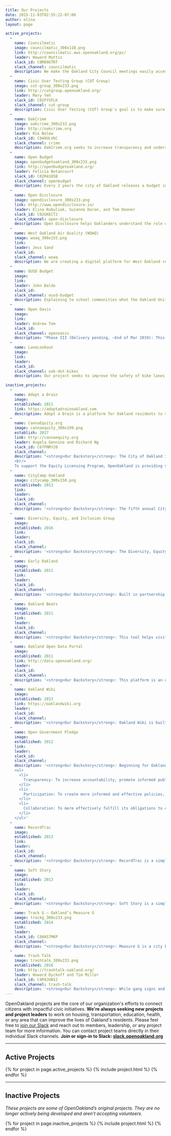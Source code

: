 ```yaml
---
title: Our Projects
date: 2015-11-03T02:55:22-07:00
author: elina
layout: page

active_projects:
  -
    name: Councilmatic
    image: councilmatic_300x118.png
    link: http://councilmatic.aws.openoakland.org/pc/
    leader: Howard Mattis
    slack_id: C0M89GTRT
    slack_channel: councilmatic
    description: We make the Oakland City Council meetings easily accessible to the citizens of Oakland. Using our site citizens can learn when are the upcoming city council meetings, view the agenda, put the meeting on your calendar, and send an electronic comment to the Council. Plus you can see videos of past meetings.
  -
    name: Civic User Testing Group (CUT Group)
    image: cut-group_300x233.png
    link: http://cutgroup.openoakland.org/
    leader: Mary Yeh
    slack_id: C02FYSFLK
    slack_channel: cut-group
    description: Civic User Testing (CUT) Group's goal is to make sure OpenOakland projects are working towards creating the best possible experience and serve all Oakland residents. If you're interested in user experience, or just like making things better, please reach out! <a href="https://docs.google.com/document/d/1VkSG9Amzq2759HACbFizSGAah4Q4byGG6R8cCxwcOO4/edit">Check out our current projects here.</a>
  -
    name: OakCrime
    image: oakcrime_300x233.png
    link: http://oakcrime.org
    leader: Rik Belew
    slack_id: C040ULV6C
    slack_channel: crime
    description: OakCrime.org seeks to increase transparency and understanding of data released by the Oakland Police Department (OPD) regarding crime. Our data goes back to 2007, and up to yesterday. We strive to make all public OPD data available to citizens ASAP, provide context for it with analytics and visualization, together with full provenance via open source repositories and solid documentation.
  -
    name: Open Budget
    image: openbudgetoakland_300x233.png
    link: http://openbudgetoakland.org/
    leader: Felicia Betancourt
    slack_id: C02R4185B
    slack_channel: openbudget
    description: Every 2 years the city of Oakland releases a budget in a spreadsheet that has nearly 20,000 rows, which does not make for ideal reading. The mission of Open Budget Oakland is to transform this mountain of data into an interactive display of charts and diagrams that is easy and even fun to use. Our MVP is live, but could benefit from improvements and new features.
  -
    name: Open Disclosure
    image: opendisclosure_300x233.png
    link: http://www.opendisclosure.io/
    leader: Elina Rubuliak, Suzanne Doran, and Tom Dooner
    slack_id: C02GKECTJ
    slack_channel: open-disclosure
    description: Open Disclosure helps Oaklanders understand the role of money in their local politics. By analyzing mandatory campaign finance disclosures for candidates seeking public office, Open Disclosure presents a user-friendly overview of who is raising money, from where, and how much. Open Disclosure is developed in partnership with the City of Oakland Public Ethics Commission.
  -
    name: West Oakland Air Quality (WOAQ)
    image: woaq_300x155.png
    link: 
    leader: Jess Sand
    slack_id: 
    slack_channel: woaq
    description: We are creating a digital platform for West Oakland residents to collect, visualize, and act on the air quality data which affect them. We are partnered with the West Oakland Environmental Indicators Project, a community group who has collected Air Quality data from their neighborhood.
  -
    name: OUSD Budget
    image: 
    link: 
    leader: John Baldo
    slack_id: 
    slack_channel: ousd-budget
    description: Explaining to school communities what the Oakland Unified School District's central office does and helping them weigh in on what its function should be in the future. Let’s reimagine what OUSD district office can look like!
  -
    name: Open Oasis
    image: 
    link: 
    leader: Andrew Tom
    slack_id: 
    slack_channel: openoasis
    description: "Phase III (Delivery pending, ~End of Mar 2019): This is mainly focused on developing a survey design, and related questionnaire, to measure OTX impact across their tech literacy programs servicing individuals in public housing. The data team is going to fine-tune our deliveries in Phase II to be \"publication-ready\". Meanwhile, our volunteers leading the survey design work are partnered with CUT group to assist with the survey design, implementation approach, and language of questions."
  -
    name: LaneLookout
    image: 
    link: 
    leader: 
    slack_id: 
    slack_channel: oak-dot-bikes
    description: Our project seeks to improve the safety of bike lanes for cyclists in Oakland. We are developing an app to generate aggregate data regarding infringements in the bike lane (ie. vehicles) via self-reporting cyclists. From this data, we will generate reports to drive improvements in problem areas.

inactive_projects:
  -
    name: Adopt a Drain
    image: 
    established: 2011
    link: https://adoptadrainoakland.com
    description: Adopt a Drain is a platform for Oakland residents to volunteer to be responsible for keeping a nearby storm drain clear to decrease flooding from storms, protect water quality, and keep trash from storm drains and connected creeks and water bodies. Vigilant maintenance of the City’s storm drain infrastructure is important for reducing pollution in the Bay. Adopt a Drain was set up in partnership with <a href="http://www2.oaklandnet.com/government/o/PWA/o/FE/s/ID/OAK024735#Drain" target="_blank" rel="noopener noreferrer">City of Oakland’s Public Works Agency</a>.
  -
    name: CannaEquity.org
    image: cannaequity_300x199.png
    establish: 2017
    link: http://cannaequity.org
    leader: Angela Gennino and Richard Ng
    slack_id: C67FNRY20
    slack_channel: 
    description: "<strong>Our Backstory</strong>: The City of Oakland is in the process of expanding their medical cannabis licensing to include regulation for cultivation and manufacturing. As part of this activity, the City also codified an Equity Licensing Program to address barriers to participation in the industry for members of disenfranchised communities in Oakland. This program includes a provision for “equity business incubators” to support new businesses in the industry. Equity businesses in the pipeline will be important to regular applicants, because regular licenses will only be issued on a one-to-one basis with equity licenses during the initial phase of the program. The incubator opportunity is intended to help new enterprises overcome the barrier of securing commercial space by incentivizing more established businesses to agree to share their existing space for a minimum of three years. By partnering with an equity business, a regular applicant will be moved to the top of the list for the next available non-equity cannabis business license.
    <br/>
    To support the Equity Licensing Program, OpenOakland is providing support to other volunteer technologists and cannabis entrepreneurs who are working with the City of Oakland’s City Administrator’s Office and the Department ofRace and Equity to develop <a href=\"http://cannaequity.org/\">CannaEquity.org</a>, an online“matchmaking” application that would assist interested equity and regularapplicants to locate each other efficiently. Applicants would create onlineaccounts to pre-screen for compatibility and control the pace of informationsharing and relationship building needed for the formation of space-sharingrelationships. Once built, the app will be maintained until the end of phaseone of licensing. This date will be determined by the collection of cannabistax revenue sufficient to launch the next phase of equity applicant supportservices (assumed to be within one year)."
  -
    name: CityCamp Oakland
    image: citycamp_300x150.png
    established: 2013
    link: 
    leader: 
    slack_id: 
    slack_channel: 
    description: '<strong>Our Backstory</strong>: The fifth annual CityCamp successfully took place on Saturday, March 25, 2017 at Oakland City Hall. CityCamp is an unstructured conference where municipal employees, civic leaders, technology folks, software developers, journalists, and engaged residents can meet and discuss the intersections of technology and local government—how innovative technology and data uses can improve civic engagement, increase efficiency and transparency, connect residents, and incubate the technology community in our city. Unconferences are not structured up-front; the agenda is completed on the day based on topics the attendees themselves suggest. This gives attendees control over the topics and discussion happening at the event, so residents can drive attention towards issues they think are most important.'
  -
    name: Diversity, Equity, and Inclusion Group
    image: 
    established: 2016
    link: 
    leader: 
    slack_id: 
    slack_channel: 
    description: '<strong>Our Backstory</strong>: The Diversity, Equity, and Inclusion Group was created to codify OpenOakland’s DEI organizational principles and to lead through action, OpenOakland’s commitment to making the technology space representative of Oakland’s diverse and multicultural community.'
  -
    name: Early Oakland
    image: 
    established: 2011
    link: 
    leader: 
    slack_id: 
    slack_channel: 
    description: '<strong>Our Backstory</strong>: Built in partnership with the Oak Education Cabinet, Early Oakland provides information on early learning programs that are state subsidized and federally supported Head Start programs in Oakland, including Bananas Child Care Resource and Referral, Oakland Head Start and the Unity Council Preschool, as well as Oakland Unified School District Early Childhood Education Department. This includes part day and full day programs for three and four year olds; a few programs also serve younger children.'
  -
    name: Oakland Beats
    image: 
    established: 2011
    link: 
    leader: 
    slack_id: 
    slack_channel: 
    description: '<strong>Our Backstory</strong>: This tool helps visitors determine which Community Police Beat they live in. In Oakland, <a href="http://www2.oaklandnet.com/government/o/OPD/s/NSD/s/ncpc/index.htm" target="_blank" rel="noopener noreferrer">Neighborhood Councils</a> (formerly known as Neighborhood Crime Prevention Council (NCPC)) operate for each of the 53 Community Police Beats. The Neighborhood Council system provides a way for residents to gather and discuss local crime problems with a city and OPD representative on a monthly basis.'
  -
    name: Oakland Open Data Portal
    image: 
    established: 2011
    link: http://data.openoakland.org/
    leader: 
    slack_id: 
    slack_channel: 
    description: '<strong>Our Backstory</strong>: This platform is an open data catalog built by the OpenOakland Brigade as a community resource and our first example of what can be achieved using opensource tools in strategic ways for our city. This site uses the opensource <a href="http://www.ckan.org" target="_blank" rel="noopener noreferrer">CKAN</a> platform—the same free software behind the UK government’s <a href="http://data.gov.uk" target="_blank" rel="noopener noreferrer">Data.Gov.UK</a> resource. This site has been populated with data found on various Oakland government websites and from the huge data warehouse operated by <a href="http://www.urbanstrategies.org" target="_blank" rel="noopener noreferrer">Urban Strategies Council </a>and its public web mapping platform <a href="http://infoalamedacounty.org" target="_blank" rel="noopener noreferrer">InfoAlamedaCounty.org</a>.'
  -
    name: Oakland Wiki
    image: 
    established: 2013
    link: https://oaklandwiki.org
    leader: 
    slack_id: 
    slack_channel: 
    description: '<strong>Our Backstory</strong>: Oakland Wiki is built on the <a href="https://oaklandwiki.org/about/">LocalWiki</a> platform, a grassroots effort to collect, share, and open the world’s local knowledge. Anyone can edit this wiki, so contribute what you know about your local community for others to use and enjoy!'
  -
    name: Open Government Pledge
    image: 
    established: 2012
    link: 
    leader: 
    slack_id: 
    slack_channel: 
    description: '<strong>Our Backstory</strong>: Beginning for Oakland\‘s 2012 elections, we asked electoral candidates to take the <a href="http://oaklandcandidates.org/OpenGovPledge2012.pdf" target="_blank" rel="noopener noreferrer">Open Government Pledge</a> to support the following principles of Open Government:
    <ul>
      <li>
        Transparency: To increase accountability, promote informed public participation, and create economic development opportunities, the city shall expand access to information.
      </li>
      <li>
        Participation: To create more informed and effective policies, the city shall enhance and expand opportunities for the public to participate throughout decision-making processes.
      </li>
      <li>
        Collaboration: To more effectively fulfill its obligations to citizens, the city will enhance and expand its practices of cooperation among city departments, other governmental agencies, the public, and nonprofit and private organizations.
      </li>
    </ul>'
  -
    name: RecordTrac
    image: 
    established: 2013
    link: 
    leader: 
    slack_id: 
    slack_channel: 
    description: '<strong>Our Backstory</strong>: RecordTrac is a simple way for individuals to submit public record requests to a governmental agency online. The application also allows government employees manage, respond to, and fulfill incoming requests. By displaying all <a href="http://records.oaklandnet.com/view_requests" target="_blank" rel="noopener noreferrer">submitted records requests</a>, members of the public may find what they need without having to create a new public record request.'
  -
    name: Soft Story
    image: 
    established: 2013
    link: 
    leader: 
    slack_id: 
    slack_channel: 
    description: '<strong>Our Backstory</strong>: Soft Story is a simple interactive map of potential soft-story buildings in Oakland. Soft-story buildings are multi-unit, wood-frame, residential buildings with a first story that lacks adequate strength or stiffness to prevent leaning or collapse in an earthquake. These buildings pose a safety risk to tenants and occupants, a financial risk to owners, and risk the recovery of the city and region. This data shows the results of a screening program for potential soft-story buildings in Oakland. In 2008 Oakland surveyed its multi-family buildings with five or more units, and in 2009 passed an ordinance that required the owners of these buildings to complete a simple evaluation of the ground floor. This data shows the results of these screenings as of early 2013.'
  -
    name: Track G – Oakland’s Measure G
    image: trackg_300x233.png
    established: 2014
    link: 
    leader: 
    slack_id: C04AS7MKP
    slack_channel: 
    description: "<strong>Our Backstory</strong>: Measure G is a city ballot measure that was passed by the citizens of Oakland in 2008 to improve the quality of education provided by Oakland public schools. Money is collected from Measure G via a special parcel tax, which amounts to about $20 million a year in additional funds for the Oakland Unified School District's budget.Track G – Oakland’s Measure G publishes data on how funds collected from the Measure G parcel tax are spent. Track G allows spending to be seen by location, by program, and by school."
  -
    name: Trash Talk
    image: trashtalk_300x233.png
    established: 2016
    link: http://trashtalk-oakland.org/
    leader: Howard Dyckoff and Tim Miller
    slack_id: C4R9JUW12
    slack_channel: trash-talk
    description: '<strong>Our Backstory</strong>: While gang signs and other graffiti are common to inner cities, East Oakland is suffering from a plague of illegal dumping—mostly from outside actors. Trash Talk is envisioned as a tool for help neighbors plan and execute cleanups and graffiti removal.The app will help neighbors report issues and work together with the Oakland City Public Works Agency to remove trash, dead animals, and other consequences of illegal dumping in East Oakland neighborhoods. Trash Talk will also eventually connect with the City‘s existing tracking app, <a href="https://en.seeclickfix.com/oakland" target="_blank" rel="noopener noreferrer">SeeClickFix</a> for tracking volunteer time.'
---
```


OpenOakland projects are the core of our organization's efforts to connect citizens with impactful civic initiatives. **We're always seeking new projects and project leaders** to work on housing, transportation, education, health, or any area that can improve the lives of Oakland's residents. Please feel free to [join our Slack](https://docs.google.com/forms/d/e/1FAIpQLSee_qdE0qCmhufJC94MmSRVDLPAhhFJO4QMzuC31Kh0lxI_Mg/viewform?usp=sf_link) and reach out to members, leadership, or any project team for more information. You can contact project teams directly in their individual Slack channels. **Join or sign-in to Slack: <a href="http://slack.openoakland.org/" target="_blank" rel="noopener noreferrer">slack.openoakland.org</a>**

---

<div id="projects">
  <h2>Active Projects</h2>
  {% for project in page.active_projects %}
    {% include project.html %}
  {% endfor %}
  <hr/>
  <h2>Inactive Projects</h2>
  <p><em>These projects are some of OpenOakland’s original projects. They are no longer actively being developed and aren’t accepting volunteers.</em></p>
  {% for project in page.inactive_projects %}
    {% include project.html %}
  {% endfor %}
</div>
